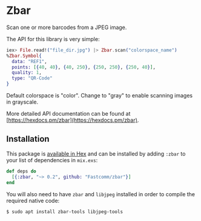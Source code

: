# Zbar

Scan one or more barcodes from a JPEG image.

The API for this library is very simple:

```elixir
iex> File.read!("file_dir.jpg") |> Zbar.scan("colorspace_name")
%Zbar.Symbol{
  data: "REF1",
  points: [{40, 40}, {40, 250}, {250, 250}, {250, 40}],
  quality: 1,
  type: "QR-Code"
}
```
Default colorspace is "color". Change to "gray" to enable scanning images in grayscale.

More detailed API documentation can be found at
[https://hexdocs.pm/zbar](https://hexdocs.pm/zbar).

## Installation

This package is [available in Hex](https://hex.pm/packages/zbar) and can be
installed by adding `:zbar` to your list of dependencies in `mix.exs`:

```elixir
def deps do
  [{:zbar, "~> 0.2", github: "Fastcomm/zbar"}]
end
```

You will also need to have `zbar` and `libjpeg` installed in order to compile
the required native code:

```bash
$ sudo apt install zbar-tools libjpeg-tools
```
